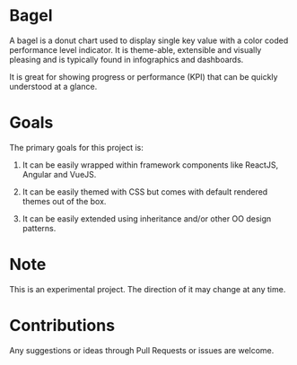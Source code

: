 # Bagel

A bagel is a donut chart used to display single key value with a color coded performance level indicator. It is theme-able, extensible and visually pleasing and is typically found in infographics and dashboards.

It is great for showing progress or performance (KPI) that can be quickly understood at a glance.

# Goals

The primary goals for this project is:

1. It can be easily wrapped within framework components like ReactJS, Angular and VueJS.

2. It can be easily themed with CSS but comes with default rendered themes out of the box.

3. It can be easily extended using inheritance and/or other OO design patterns.

# Note
This is an experimental project. The direction of it may change at any time.

# Contributions
Any suggestions or ideas through Pull Requests or issues are welcome.
